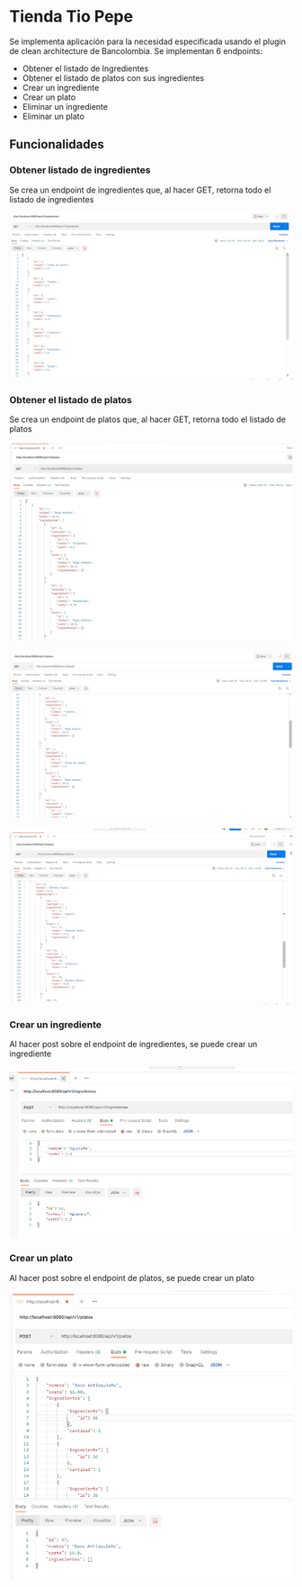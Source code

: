 # Tienda Tio Pepe

Se implementa aplicación para la necesidad especificada usando el
plugin de clean architecture de Bancolombia. Se implementan 6 endpoints:

- Obtener el listado de Ingredientes
- Obtener el listado de platos con sus ingredientes
- Crear un ingrediente
- Crear un plato
- Eliminar un ingrediente
- Eliminar un plato

## Funcionalidades

### Obtener listado de ingredientes

Se crea un endpoint de ingredientes que, al hacer GET, retorna todo el listado
de ingredientes

![Get ingredientes](https://github.com/jgavirias13/PracticaCleanArchitecture1/blob/master/images/GetIngredientes.png?raw=true)

### Obtener el listado de platos

Se crea un endpoint de platos que, al hacer GET, retorna todo el listado de
platos

![Get Platos 1](https://github.com/jgavirias13/PracticaCleanArchitecture1/blob/master/images/GetPlatos1.png?raw=true)

![Get Platos 2](https://github.com/jgavirias13/PracticaCleanArchitecture1/blob/master/images/GetPlatos2.png?raw=true)

![Get Platos 3](https://github.com/jgavirias13/PracticaCleanArchitecture1/blob/master/images/GetPlatos3.png?raw=true)

### Crear un ingrediente

Al hacer post sobre el endpoint de ingredientes, se puede crear un ingrediente

![Crear Ingrediente](https://github.com/jgavirias13/PracticaCleanArchitecture1/blob/master/images/PostIngredientes1.png?raw=true)

### Crear un plato

Al hacer post sobre el endpoint de platos, se puede crear un plato

![Crear Plato](https://github.com/jgavirias13/PracticaCleanArchitecture1/blob/master/images/PostPlato.png?raw=true)